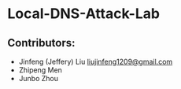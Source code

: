 # Local-DNS-Attack-Lab

## Contributors: 
- Jinfeng (Jeffery) Liu <liujinfeng1209@gmail.com>
- Zhipeng Men
- Junbo Zhou
